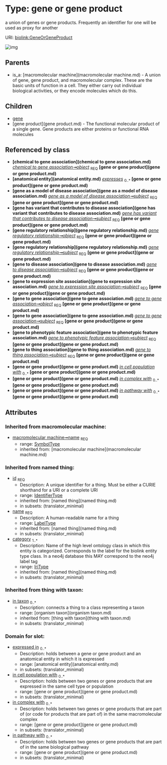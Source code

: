 
# Type: gene or gene product


a union of genes or gene products. Frequently an identifier for one will be used as proxy for another

URI: [biolink:GeneOrGeneProduct](https://w3id.org/biolink/vocab/GeneOrGeneProduct)


![img](http://yuml.me/diagram/nofunky;dir:TB/class/\[OrganismTaxon]<in%20taxon(i)%200..*-%20\[GeneOrGeneProduct|name(i):symbol_type;id(i):identifier_type;category(i):iri_type%20%2B],%20\[ChemicalToGeneAssociation]-%20object%201..1>\[GeneOrGeneProduct],%20\[GeneAsAModelOfDiseaseAssociation]-%20subject%201..1>\[GeneOrGeneProduct],%20\[GeneHasVariantThatContributesToDiseaseAssociation]-%20subject%201..1>\[GeneOrGeneProduct],%20\[GeneRegulatoryRelationship]-%20object%201..1>\[GeneOrGeneProduct],%20\[GeneRegulatoryRelationship]-%20subject%201..1>\[GeneOrGeneProduct],%20\[GeneToDiseaseAssociation]-%20subject%201..1>\[GeneOrGeneProduct],%20\[GeneToExpressionSiteAssociation]-%20subject%201..1>\[GeneOrGeneProduct],%20\[GeneToGeneAssociation]-%20object%201..1>\[GeneOrGeneProduct],%20\[GeneToGeneAssociation]-%20subject%201..1>\[GeneOrGeneProduct],%20\[GeneToPhenotypicFeatureAssociation]-%20subject%201..1>\[GeneOrGeneProduct],%20\[GeneToThingAssociation]-%20subject%201..1>\[GeneOrGeneProduct],%20\[GeneOrGeneProduct]^-\[GeneProduct],%20\[GeneOrGeneProduct]^-\[Gene],%20\[MacromolecularMachine]^-\[GeneOrGeneProduct])

## Parents

 *  is_a: [macromolecular machine](macromolecular machine.md) - A union of gene, gene product, and macromolecular complex. These are the basic units of function in a cell. They either carry out individual biological activities, or they encode molecules which do this.

## Children

 * [gene](gene.md)
 * [gene product](gene product.md) - The functional molecular product of a single gene. Gene products are either proteins or functional RNA molecules

## Referenced by class

 *  **[chemical to gene association](chemical to gene association.md)** *[chemical to gene association➞object](chemical_to_gene_association_object.md)*  <sub>REQ</sub>  **[gene or gene product](gene or gene product.md)**
 *  **[anatomical entity](anatomical entity.md)** *[expresses](expresses.md)*  <sub>0..*</sub>  **[gene or gene product](gene or gene product.md)**
 *  **[gene as a model of disease association](gene as a model of disease association.md)** *[gene as a model of disease association➞subject](gene_as_a_model_of_disease_association_subject.md)*  <sub>REQ</sub>  **[gene or gene product](gene or gene product.md)**
 *  **[gene has variant that contributes to disease association](gene has variant that contributes to disease association.md)** *[gene has variant that contributes to disease association➞subject](gene_has_variant_that_contributes_to_disease_association_subject.md)*  <sub>REQ</sub>  **[gene or gene product](gene or gene product.md)**
 *  **[gene regulatory relationship](gene regulatory relationship.md)** *[gene regulatory relationship➞object](gene_regulatory_relationship_object.md)*  <sub>REQ</sub>  **[gene or gene product](gene or gene product.md)**
 *  **[gene regulatory relationship](gene regulatory relationship.md)** *[gene regulatory relationship➞subject](gene_regulatory_relationship_subject.md)*  <sub>REQ</sub>  **[gene or gene product](gene or gene product.md)**
 *  **[gene to disease association](gene to disease association.md)** *[gene to disease association➞subject](gene_to_disease_association_subject.md)*  <sub>REQ</sub>  **[gene or gene product](gene or gene product.md)**
 *  **[gene to expression site association](gene to expression site association.md)** *[gene to expression site association➞subject](gene_to_expression_site_association_subject.md)*  <sub>REQ</sub>  **[gene or gene product](gene or gene product.md)**
 *  **[gene to gene association](gene to gene association.md)** *[gene to gene association➞object](gene_to_gene_association_object.md)*  <sub>REQ</sub>  **[gene or gene product](gene or gene product.md)**
 *  **[gene to gene association](gene to gene association.md)** *[gene to gene association➞subject](gene_to_gene_association_subject.md)*  <sub>REQ</sub>  **[gene or gene product](gene or gene product.md)**
 *  **[gene to phenotypic feature association](gene to phenotypic feature association.md)** *[gene to phenotypic feature association➞subject](gene_to_phenotypic_feature_association_subject.md)*  <sub>REQ</sub>  **[gene or gene product](gene or gene product.md)**
 *  **[gene to thing association](gene to thing association.md)** *[gene to thing association➞subject](gene_to_thing_association_subject.md)*  <sub>REQ</sub>  **[gene or gene product](gene or gene product.md)**
 *  **[gene or gene product](gene or gene product.md)** *[in cell population with](in_cell_population_with.md)*  <sub>0..*</sub>  **[gene or gene product](gene or gene product.md)**
 *  **[gene or gene product](gene or gene product.md)** *[in complex with](in_complex_with.md)*  <sub>0..*</sub>  **[gene or gene product](gene or gene product.md)**
 *  **[gene or gene product](gene or gene product.md)** *[in pathway with](in_pathway_with.md)*  <sub>0..*</sub>  **[gene or gene product](gene or gene product.md)**

## Attributes


### Inherited from macromolecular machine:

 * [macromolecular machine➞name](macromolecular_machine_name.md)  <sub>REQ</sub>
    * range: [SymbolType](type/SymbolType.md)
    * inherited from: [macromolecular machine](macromolecular machine.md)

### Inherited from named thing:

 * [id](id.md)  <sub>REQ</sub>
    * Description: A unique identifier for a thing. Must be either a CURIE shorthand for a URI or a complete URI
    * range: [IdentifierType](type/IdentifierType.md)
    * inherited from: [named thing](named thing.md)
    * in subsets: (translator_minimal)
 * [name](name.md)  <sub>REQ</sub>
    * Description: A human-readable name for a thing
    * range: [LabelType](type/LabelType.md)
    * inherited from: [named thing](named thing.md)
    * in subsets: (translator_minimal)
 * [category](category.md)  <sub>1..*</sub>
    * Description: Name of the high level ontology class in which this entity is categorized. Corresponds to the label for the biolink entity type class. In a neo4j database this MAY correspond to the neo4j label tag
    * range: [IriType](type/IriType.md)
    * inherited from: [named thing](named thing.md)
    * in subsets: (translator_minimal)

### Inherited from thing with taxon:

 * [in taxon](in_taxon.md)  <sub>0..*</sub>
    * Description: connects a thing to a class representing a taxon
    * range: [organism taxon](organism taxon.md)
    * inherited from: [thing with taxon](thing with taxon.md)
    * in subsets: (translator_minimal)

### Domain for slot:

 * [expressed in](expressed_in.md)  <sub>0..*</sub>
    * Description: holds between a gene or gene product and an anatomical entity in which it is expressed
    * range: [anatomical entity](anatomical entity.md)
    * in subsets: (translator_minimal)
 * [in cell population with](in_cell_population_with.md)  <sub>0..*</sub>
    * Description: holds between two genes or gene products that are expressed in the same cell type or population
    * range: [gene or gene product](gene or gene product.md)
    * in subsets: (translator_minimal)
 * [in complex with](in_complex_with.md)  <sub>0..*</sub>
    * Description: holds between two genes or gene products that are part of (or code for products that are part of) in the same macromolecular complex
    * range: [gene or gene product](gene or gene product.md)
    * in subsets: (translator_minimal)
 * [in pathway with](in_pathway_with.md)  <sub>0..*</sub>
    * Description: holds between two genes or gene products that are part of in the same biological pathway
    * range: [gene or gene product](gene or gene product.md)
    * in subsets: (translator_minimal)
